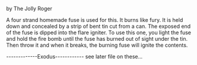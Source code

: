 by The Jolly Roger

A four strand homemade fuse is used for this. It burns like fury.
It is held down and concealed by a strip of bent tin cut from a can.
The exposed end of the fuse is dipped into the flare igniter. To use
this one, you light the fuse and hold the fire bomb until the fuse has
burned out of sight under the tin. Then throw it and when it breaks,
the burning fuse will ignite the contents.

-------------Exodus------------ see later file on these...
